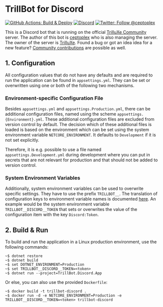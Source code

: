 # TrillBot for Discord

[![GitHub Actions: Build & Deploy](https://github.com/ceptoplex/trillbot-discord/workflows/Build%20&%20Deploy/badge.svg)](https://github.com/ceptoplex/trillbot-discord/actions)
[![Discord](https://discordapp.com/api/guilds/314010693084905494/widget.png)](https://discord.gg/trilluxe)
[![Twitter: Follow @ceptoplex](https://img.shields.io/twitter/follow/ceptoplex?style=social)](https://twitter.com/ceptoplex)

This is a Discord bot that is running on the official [TrilluXe Community](https://discord.gg/trilluxe) server.
The author of this bot is [ceptoplex](https://twitter.com/ceptoplex) who is also managing the server.
The owner of the server is [TrilluXe](https://twitter.com/trilluxe).
Found a bug or got an idea idea for a new feature? [Community contributions](https://github.com/ceptoplex/trillbot-discord/blob/master/CONTRIBUTING.md) are possible as well.

## 1. Configuration

All configuration values that do not have any defaults
and are required to run the application can be found in `appsettings.yml`.
They can be set or overwritten using one or both of the following two mechanisms.

### Environment-specific Configuration File

Besides `appsettings.yml` and `appsettings.Production.yml`,
there can be additional configuration files, named using the scheme `appsettings.{Environment}.yml`.
These additional configuration files are excluded from version control by default.
The decision which of these additional files is loaded is based on the environment
which can be set using the system environment variable `NETCORE_ENVIRONMENT`.
It defaults to `Development` if it is not set explicitly.

Therefore, it is e.g. possible to use a file named `appsettings.Development.yml` during development
where you can put in secrets that are not relevant for production and that should
not be added to version control.

### System Environment Variables

Additionally, system environment variables can be used to overwrite specific settings.
They have to use the prefix `TRILLBOT__`.
The translation of configuration keys to environment variable names is documented [here](https://docs.microsoft.com/en-us/aspnet/core/fundamentals/configuration/).
An example would be the system environment variable `TRILLBOT__DISCORD__TOKEN` that sets
or overwrites the value of the configuration item with the key `Discord:Token`.

## 2. Build & Run

To build and run the application in a Linux production environment, use the following commands:

    ~$ dotnet restore
    ~$ dotnet build
    ~$ set DOTNET_ENVIRONMENT=Production
    ~$ set TRILLBOT__DISCORD__TOKEN=<token>
    ~$ dotnet run --project=TrillBot.Discord.App
    
 Or else, you can also use the provided `Dockerfile`:
 
    ~$ docker build -t trillbot-discord .
    ~$ docker run -d -e NETCORE_ENVIRONMENT=Production -e TRILLBOT__DISCORD__TOKEN=<token> trillbot-discord
